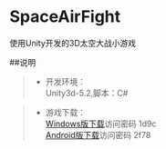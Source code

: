 # SpaceAirFight
使用Unity开发的3D太空大战小游戏

##说明  
>* 开发环境：  
Unity3d-5.2,脚本：C#  

>* 游戏下载：  
[Windows版下载](https://yunpan.cn/cPGDSeGLKgvwF)访问密码 1d9c  
[Android版下载](https://yunpan.cn/cPGDzpCKTBCsX)访问密码 2f78
